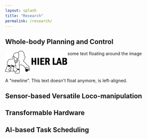 ```yaml
---
layout: splash
title: "Research"
permalink: /research/
---
```


## Whole-body Planning and Control

<img src="assets/images/logo.jpg" align="left" width="200px"/>
some text floating around the image

<br clear="left"/>

A "newline". This text doesn't float anymore, is left-aligned.

## Sensor-based Versatile Loco-manipulation

## Transformable Hardware

## AI-based Task Scheduling
